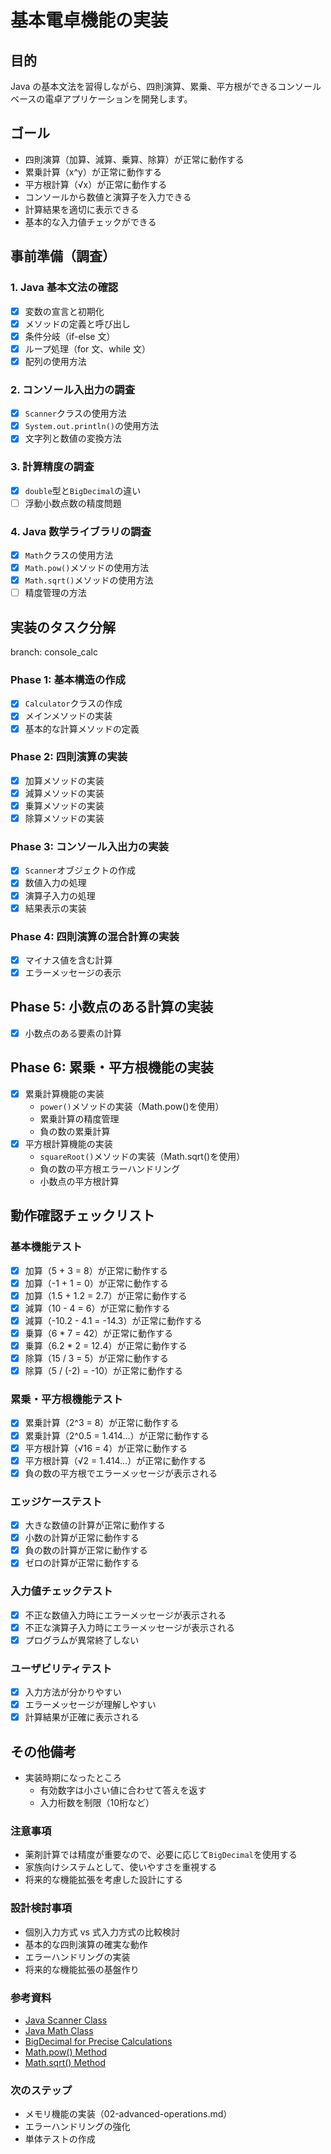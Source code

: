 # 基本電卓機能の実装

## 目的

Java の基本文法を習得しながら、四則演算、累乗、平方根ができるコンソールベースの電卓アプリケーションを開発します。

## ゴール

- 四則演算（加算、減算、乗算、除算）が正常に動作する
- 累乗計算（x^y）が正常に動作する
- 平方根計算（√x）が正常に動作する
- コンソールから数値と演算子を入力できる
- 計算結果を適切に表示できる
- 基本的な入力値チェックができる

## 事前準備（調査）

### 1. Java 基本文法の確認

- [x] 変数の宣言と初期化
- [x] メソッドの定義と呼び出し
- [x] 条件分岐（if-else 文）
- [x] ループ処理（for 文、while 文）
- [x] 配列の使用方法

### 2. コンソール入出力の調査

- [x] `Scanner`クラスの使用方法
- [x] `System.out.println()`の使用方法
- [x] 文字列と数値の変換方法

### 3. 計算精度の調査

- [x] `double`型と`BigDecimal`の違い
- [ ] 浮動小数点数の精度問題

### 4. Java 数学ライブラリの調査

- [x] `Math`クラスの使用方法
- [x] `Math.pow()`メソッドの使用方法
- [x] `Math.sqrt()`メソッドの使用方法
- [ ] 精度管理の方法

## 実装のタスク分解

branch: console_calc

### Phase 1: 基本構造の作成

- [x] `Calculator`クラスの作成
- [x] メインメソッドの実装
- [x] 基本的な計算メソッドの定義

### Phase 2: 四則演算の実装

- [x] 加算メソッドの実装
- [x] 減算メソッドの実装
- [x] 乗算メソッドの実装
- [x] 除算メソッドの実装

### Phase 3: コンソール入出力の実装

- [x] `Scanner`オブジェクトの作成
- [x] 数値入力の処理
- [x] 演算子入力の処理
- [x] 結果表示の実装

### Phase 4: 四則演算の混合計算の実装

- [x] マイナス値を含む計算
- [x] エラーメッセージの表示

## Phase 5: 小数点のある計算の実装

- [x] 小数点のある要素の計算

## Phase 6: 累乗・平方根機能の実装

- [x] 累乗計算機能の実装
  - `power()`メソッドの実装（Math.pow()を使用）
  - 累乗計算の精度管理
  - 負の数の累乗計算
- [x] 平方根計算機能の実装
  - `squareRoot()`メソッドの実装（Math.sqrt()を使用）
  - 負の数の平方根エラーハンドリング
  - 小数点の平方根計算

## 動作確認チェックリスト

### 基本機能テスト

- [x] 加算（5 + 3 = 8）が正常に動作する
- [x] 加算（-1 + 1 = 0）が正常に動作する
- [x] 加算（1.5 + 1.2 = 2.7）が正常に動作する
- [x] 減算（10 - 4 = 6）が正常に動作する
- [x] 減算（-10.2 - 4.1 = -14.3）が正常に動作する
- [x] 乗算（6 * 7 = 42）が正常に動作する
- [x] 乗算（6.2 * 2 = 12.4）が正常に動作する
- [x] 除算（15 / 3 = 5）が正常に動作する
- [x] 除算（5 / (-2) = -10）が正常に動作する

### 累乗・平方根機能テスト

- [x] 累乗計算（2^3 = 8）が正常に動作する
- [x] 累乗計算（2^0.5 = 1.414...）が正常に動作する
- [x] 平方根計算（√16 = 4）が正常に動作する
- [x] 平方根計算（√2 = 1.414...）が正常に動作する
- [x] 負の数の平方根でエラーメッセージが表示される

### エッジケーステスト

- [x] 大きな数値の計算が正常に動作する
- [x] 小数の計算が正常に動作する
- [x] 負の数の計算が正常に動作する
- [x] ゼロの計算が正常に動作する

### 入力値チェックテスト

- [x] 不正な数値入力時にエラーメッセージが表示される
- [x] 不正な演算子入力時にエラーメッセージが表示される
- [x] プログラムが異常終了しない

### ユーザビリティテスト

- [x] 入力方法が分かりやすい
- [x] エラーメッセージが理解しやすい
- [x] 計算結果が正確に表示される

## その他備考
- 実装時期になったところ
  - 有効数字は小さい値に合わせて答えを返す
  - 入力桁数を制限（10桁など）

### 注意事項

- 薬剤計算では精度が重要なので、必要に応じて`BigDecimal`を使用する
- 家族向けシステムとして、使いやすさを重視する
- 将来的な機能拡張を考慮した設計にする

### 設計検討事項

- 個別入力方式 vs 式入力方式の比較検討
- 基本的な四則演算の確実な動作
- エラーハンドリングの実装
- 将来的な機能拡張の基盤作り

### 参考資料

- [Java Scanner Class](https://docs.oracle.com/en/java/javase/17/docs/api/java.base/java/util/Scanner.html)
- [Java Math Class](https://docs.oracle.com/en/java/javase/17/docs/api/java.base/java/lang/Math.html)
- [BigDecimal for Precise Calculations](https://docs.oracle.com/en/java/javase/17/docs/api/java.base/java/math/BigDecimal.html)
- [Math.pow() Method](<https://docs.oracle.com/en/java/javase/17/docs/api/java.base/java/lang/Math.html#pow(double,double)>)
- [Math.sqrt() Method](<https://docs.oracle.com/en/java/javase/17/docs/api/java.base/java/lang/Math.html#sqrt(double)>)

### 次のステップ

- メモリ機能の実装（02-advanced-operations.md）
- エラーハンドリングの強化
- 単体テストの作成

